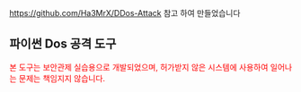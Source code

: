 https://github.com/Ha3MrX/DDos-Attack 참고 하여 만들었습니다

<h2>파이썬 Dos 공격 도구</h2>
<font color=red>
본 도구는 보안관제 실습용으로 개발되었으며, 허가받지 않은 시스템에 사용하여 일어나는 문제는 책임지지 않습니다. 
<font color=black>

